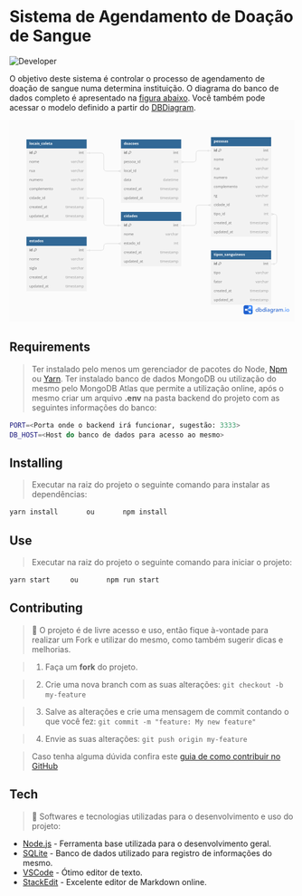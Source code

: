 # Sistema de Agendamento de Doação de Sangue
![Developer](https://img.shields.io/badge/GabrielFSSantos-Atividade_Prática_1-blue)

O objetivo deste sistema é controlar o processo de agendamento de doação de sangue numa determina instituição. O diagrama do banco de dados completo é apresentado na [figura abaixo](./database-model/CSI606-sistema-doacao-sangue.png). Você também pode acessar o modelo definido a partir do [DBDiagram](https://dbdiagram.io/d/CSI606-sistema-doacao-sangue-630d077e0911f91ba5ecf743).

![Diagrama completo do banco de dados](./docs/CSI606-sistema-doacao-sangue.png)

## Requirements
>Ter instalado pelo menos um gerenciador de pacotes do Node, [Npm](https://www.npmjs.com/) ou [Yarn](https://yarnpkg.com/).
>Ter instalado banco de dados MongoDB ou utilização do mesmo pelo MongoDB Atlas que permite a utilização online, após o mesmo criar um arquivo <b>.env</b> na pasta backend do projeto com as seguintes informações do banco:
```sh
PORT=<Porta onde o backend irá funcionar, sugestão: 3333>
DB_HOST=<Host do banco de dados para acesso ao mesmo>
```

## Installing
>Executar na raiz do projeto o seguinte comando para instalar as dependências:
```sh
yarn install	   ou		npm install
```

## Use <a  name="usage"></a>
>Executar na raiz do projeto o seguinte comando para iniciar o projeto:
```sh
yarn start	   ou		npm run start
```


## Contributing

> :information_desk_person: O projeto é de livre acesso e uso, então fique à-vontade para realizar um Fork e utilizar do mesmo, como também sugerir dicas e melhorias.

>

> 1. Faça um **fork** do projeto.

> 2. Crie uma nova branch com as suas alterações: `git checkout -b my-feature`

> 3. Salve as alterações e crie uma mensagem de commit contando o que você fez: `git commit -m "feature: My new feature"`

> 4. Envie as suas alterações: `git push origin my-feature`

> Caso tenha alguma dúvida confira este [guia de como contribuir no GitHub](https://github.com/firstcontributions/first-contributions)

## Tech
> :space_invader: Softwares e tecnologias utilizadas para o desenvolvimento e uso do projeto:
>
* [Node.js] - Ferramenta base utilizada para o desenvolvimento geral.
* [SQLite] - Banco de dados utilizado para registro de informações do mesmo.
* [VSCode] - Ótimo editor de texto.
* [StackEdit] - Excelente editor de Markdown online.

[Node.js]: <https://nodejs.org/>
[VSCode]: <https://code.visualstudio.com/>
[StackEdit]: <https://stackedit.io/>
[SQLite]:<https://www.sqlite.org/docs.html>